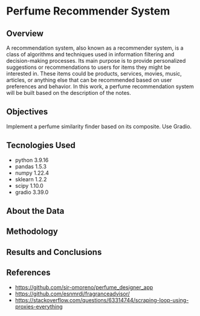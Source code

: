 # Perfume Recommender System
## Overview
A recommendation system, also known as a recommender system, is a class of algorithms and techniques used in information filtering and decision-making processes. Its main purpose is to provide personalized suggestions or recommendations to users for items they might be interested in. These items could be products, services, movies, music, articles, or anything else that can be recommended based on user preferences and behavior. In this work, a perfume recommendation system will be built based on the description of the notes.
## Objectives
Implement a perfume similarity finder based on its composite. Use Gradio.
## Tecnologies Used
* python 3.9.16
* pandas 1.5.3
* numpy 1.22.4
* sklearn 1.2.2
* scipy 1.10.0
* gradio 3.39.0
## About the Data
## Methodology
## Results and Conclusions
## References
* https://github.com/sir-omoreno/perfume_designer_app
* https://github.com/esnmrdi/fragranceadvisor/
* https://stackoverflow.com/questions/63314744/scraping-loop-using-proxies-everything

